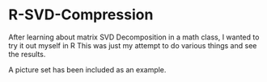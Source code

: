 # R-SVD-Compression
After learning about matrix SVD Decomposition in a math class, I wanted to try it out myself in R
This was just my attempt to do various things and see the results. 

A picture set has been included as an example. 


